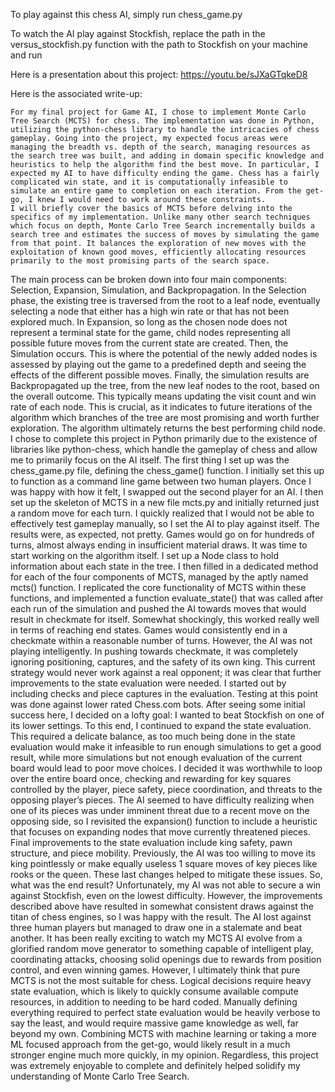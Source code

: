 To play against this chess AI, simply run chess_game.py

To watch the AI play against Stockfish, replace the path in the versus_stockfish.py function with the path to Stockfish on your machine and run

Here is a presentation about this project:
https://youtu.be/sJXaGTqkeD8

Here is the associated write-up:

	For my final project for Game AI, I chose to implement Monte Carlo Tree Search (MCTS) for chess. The implementation was done in Python, utilizing the python-chess library to handle the intricacies of chess gameplay. Going into the project, my expected focus areas were managing the breadth vs. depth of the search, managing resources as the search tree was built, and adding in domain specific knowledge and heuristics to help the algorithm find the best move. In particular, I expected my AI to have difficulty ending the game. Chess has a fairly complicated win state, and it is computationally infeasible to simulate an entire game to completion on each iteration. From the get-go, I knew I would need to work around these constraints.
	I will briefly cover the basics of MCTS before delving into the specifics of my implementation. Unlike many other search techniques which focus on depth, Monte Carlo Tree Search incrementally builds a search tree and estimates the success of moves by simulating the game from that point. It balances the exploration of new moves with the exploitation of known good moves, efficiently allocating resources primarily to the most promising parts of the search space. 
The main process can be broken down into four main components: Selection, Expansion, Simulation, and Backpropagation. In the Selection phase, the existing tree is traversed from the root to a leaf node, eventually selecting a node that either has a high win rate or that has not been explored much. In Expansion, so long as the chosen node does not represent a terminal state for the game, child nodes representing all possible future moves from the current state are created. Then, the Simulation occurs. This is where the potential of the newly added nodes is assessed by playing out the game to a predefined depth and seeing the effects of the different possible moves. Finally, the simulation results are Backpropagated up the tree, from the new leaf nodes to the root, based on the overall outcome. This typically means updating the visit count and win rate of each node. This is crucial, as it indicates to future iterations of the algorithm which branches of the tree are most promising and worth further exploration. The algorithm ultimately returns the best performing child node. 
	I chose to complete this project in Python primarily due to the existence of libraries like python-chess, which handle the gameplay of chess and allow me to primarily focus on the AI itself. The first thing I set up was the chess_game.py file, defining the chess_game() function. I initially set this up to function as a command line game between two human players. Once I was happy with how it felt, I swapped out the second player for an AI. I then set up the skeleton of MCTS in a new file mcts.py and initially returned just a random move for each turn. I quickly realized that I would not be able to effectively test gameplay manually, so I set the AI to play against itself. The results were, as expected, not pretty. Games would go on for hundreds of turns, almost always ending in insufficient material draws. It was time to start working on the algorithm itself.
	I set up a Node class to hold information about each state in the tree. I then filled in a dedicated method for each of the four components of MCTS, managed by the aptly named mcts() function. I replicated the core functionality of MCTS within these functions, and implemented a function evaluate_state() that was called after each run of the simulation and pushed the AI towards moves that would result in checkmate for itself. Somewhat shockingly, this worked really well in terms of reaching end states. Games would consistently end in a checkmate within a reasonable number of turns. However, the AI was not playing intelligently. In pushing towards checkmate, it was completely ignoring positioning, captures, and the safety of its own king. This current strategy would never work against a real opponent; it was clear that further improvements to the state evaluation were needed.
	I started out by including checks and piece captures in the evaluation. Testing at this point was done against lower rated Chess.com bots. After seeing some initial success here, I decided on a lofty goal: I wanted to beat Stockfish on one of its lower settings. To this end, I continued to expand the state evaluation. This required a delicate balance, as too much being done in the state evaluation would make it infeasible to run enough simulations to get a good result, while more simulations but not enough evaluation of the current board would lead to poor move choices. I decided it was worthwhile to loop over the entire board once, checking and rewarding for key squares controlled by the player, piece safety, piece coordination, and threats to the opposing player’s pieces. The AI seemed to have difficulty realizing when one of its pieces was under imminent threat due to a recent move on the opposing side, so I revisited the expansion() function to include a heuristic that focuses on expanding nodes that move currently threatened pieces. Final improvements to the state evaluation include king safety, pawn structure, and piece mobility. Previously, the AI was too willing to move its king pointlessly or make equally useless 1 square moves of key pieces like rooks or the queen. These last changes helped to mitigate these issues.
	So, what was the end result? Unfortunately, my AI was not able to secure a win against Stockfish, even on the lowest difficulty. However, the improvements described above have resulted in somewhat consistent draws against the titan of chess engines, so I was happy with the result. The AI lost against three human players but managed to draw one in a stalemate and beat another. It has been really exciting to watch my MCTS AI evolve from a glorified random move generator to something capable of intelligent play, coordinating attacks, choosing solid openings due to rewards from position control, and even winning games. However, I ultimately think that pure MCTS is not the most suitable for chess. Logical decisions require heavy state evaluation, which is likely to quickly consume available compute resources, in addition to needing to be hard coded. Manually defining everything required to perfect state evaluation would be heavily verbose to say the least, and would require massive game knowledge as well, far beyond my own. Combining MCTS with machine learning or taking a more ML focused approach from the get-go, would likely result in a much stronger engine much more quickly, in my opinion. Regardless, this project was extremely enjoyable to complete and definitely helped solidify my understanding of Monte Carlo Tree Search.
